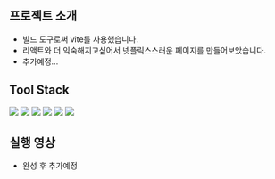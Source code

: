 ## 프로젝트 소개
- 빌드 도구로써 vite를 사용했습니다.
- 리액트와 더 익숙해지고싶어서 넷플릭스스러운 페이지를 만들어보았습니다.
- 추가예정...

## Tool Stack
<img src="https://img.shields.io/badge/HTML5-E34F26?style=flat&logo=HTML5&logoColor=white"/> <img src="https://img.shields.io/badge/JavaScript-F7DF1E?style=flat&logo=JavaScript&logoColor=white"/> <img src="https://img.shields.io/badge/React-61DAFB?style=flat&logo=React&logoColor=white"/> 
<img src="https://img.shields.io/badge/styledcomponents-DB7093?style=flat&logo=styledcomponents&logoColor=white"/> 
<img src="https://img.shields.io/badge/eslint-4B32C3?style=flat&logo=eslint&logoColor=white"/> 
<img src="https://img.shields.io/badge/Vite-646CFF?style=flat&logo=Vite&logoColor=white"/> 


## 실행 영상
- 완성 후 추가예정
